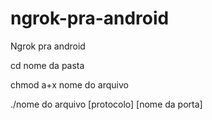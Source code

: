 # ngrok-pra-android
Ngrok pra android

cd nome da pasta 

chmod a+x nome do arquivo

./nome do arquivo [protocolo] [nome da porta]
